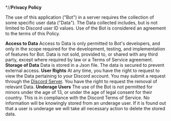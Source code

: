*//**__Privacy Policy__**

The use of this application ("Bot") in a server requires the collection of some specific user data ("Data"). The Data collected includes, but is not limited to Discord user ID values. Use of the Bot is considered an agreement to the terms of this Policy.

**Access to Data**
Access to Data is only permitted to Bot's developers, and only in the scope required for the development, testing, and implementation of features for Bot. Data is not sold, provided to, or shared with any third party, except where required by law or a Terms of Service agreement.
**Storage of Data**
Data is stored in a Json file. The data is secured to prevent external access.
**User Rights**
At any time, you have the right to request to view the Data pertaining to your Discord account. You may submit a request through the [Discord Server](https://discord.gg/yrXuxkcB79). You have the right to request the removal of relevant Data.
**Underage Users**
The use of the Bot is not permitted for minors under the age of 13, or under the age of legal consent for their country. This is in compliance with the Discord Terms of Service. No information will be knowingly stored from an underage user. If it is found out that a user is underage we will take all necessary action to delete the stored data.
